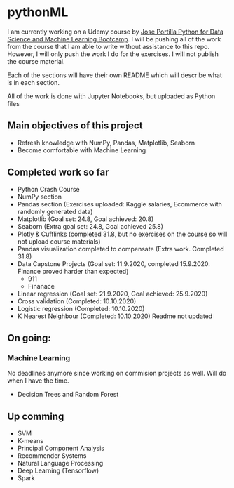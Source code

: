 # pythonML
I am currently working on a Udemy course by [Jose Portilla Python for Data Science and Machine Learning Bootcamp](https://www.udemy.com/course/python-for-data-science-and-machine-learning-bootcamp/). 
I will be pushing all of the work from the course that I am able to write without assistance to this repo. 
However, I will only push the work I do for the exercises. I will not publish the course material.

Each of the sections will have their own README which will describe what is in each section.

All of the work is done with Jupyter Notebooks, but uploaded as Python files

## Main objectives of this project
- Refresh knowledge with NumPy, Pandas, Matplotlib, Seaborn
- Become comfortable with Machine Learning


## Completed work so far
- Python Crash Course
- NumPy section 
- Pandas section (Exercises uploaded: Kaggle salaries, Ecommerce with randomly generated data)
- Matplotlib (Goal set: 24.8, Goal achieved: 20.8)
- Seaborn (Extra goal set: 24.8, Goal achieved 25.8)
- Plotly & Cufflinks (completed 31.8, but no exercises on the course so will not upload course materials)
- Pandas visualization completed to compensate (Extra work. Completed 31.8)
- Data Capstone Projects (Goal set: 11.9.2020, completed 15.9.2020. Finance proved harder than expected)
  - 911
  - Finanace
- Linear regression (Goal set: 21.9.2020, Goal achieved: 25.9.2020)
- Cross validation (Completed: 10.10.2020)
- Logistic regression (Completed: 10.10.2020)
- K Nearest Neighbour (Completed: 10.10.2020) Readme not updated

## On going:
### Machine Learning 
No deadlines anymore since working on commision projects as well. Will do when I have the time.
- Decision Trees and Random Forest

## Up comming
- SVM
- K-means
- Principal Component Analysis
- Recommender Systems
- Natural Language Processing
- Deep Learning (Tensorflow)
- Spark
